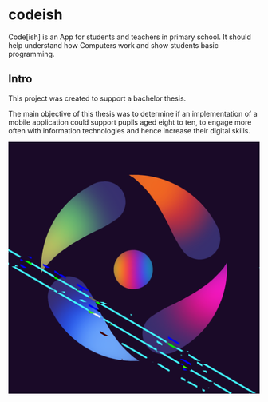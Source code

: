 # codeish
Code\[ish] is an  App for students and teachers in primary school. It should help understand
how Computers work and show students basic programming.

## Intro
This project was created to support a bachelor thesis. 

The main objective of this thesis was to determine if an implementation of a mobile application 
could support pupils aged eight to ten, to engage more often with information technologies 
and hence increase their digital skills. 

![alt text](./imgs/codeish.png)
